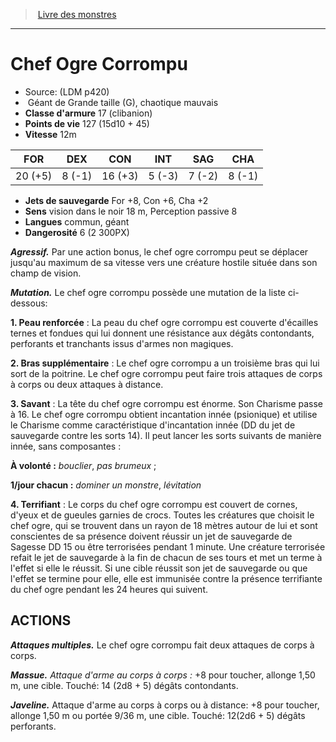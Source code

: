 ﻿> [Livre des monstres](tome_of_beasts.md)

---

# Chef Ogre Corrompu

- Source: (LDM p420)
-  Géant de Grande taille (G), chaotique mauvais
- **Classe d'armure** 17 (clibanion)
- **Points de vie** 127 (15d10 + 45)
- **Vitesse** 12m

|FOR|DEX|CON|INT|SAG|CHA|
|---|---|---|---|---|---|
|20 (+5)|8 (-1)|16 (+3)|5 (-3)|7 (-2)|8 (-1)|

- **Jets de sauvegarde** For +8, Con +6, Cha +2
- **Sens** vision dans le noir 18 m, Perception passive 8
- **Langues** commun, géant
- **Dangerosité** 6 (2 300PX)

**_Agressif._** Par une action bonus, le chef ogre corrompu peut se déplacer jusqu'au maximum de sa vitesse vers une créature hostile située dans son champ de vision.

**_Mutation._** Le chef ogre corrompu possède une mutation de la liste ci-dessous:

**1. Peau renforcée** : La peau du chef ogre corrompu est couverte d'écailles ternes et fondues qui lui donnent une résistance aux dégâts contondants, perforants et tranchants issus d'armes non magiques.

**2. Bras supplémentaire** : Le chef ogre corrompu a un troisième bras qui lui sort de la poitrine. Le chef ogre corrompu peut faire trois attaques de corps à corps ou deux attaques à distance.

**3. Savant** : La tête du chef ogre corrompu est énorme. Son Charisme passe à 16. Le chef ogre corrompu obtient incantation innée (psionique) et utilise le Charisme comme caractéristique d'incantation innée (DD du jet de sauvegarde contre les sorts 14). Il peut lancer les sorts suivants de manière innée, sans composantes :

**À volonté :** _bouclier_, _pas brumeux_ ;

**1/jour chacun :** _dominer un monstre_, _lévitation_

**4. Terrifiant** : Le corps du chef ogre corrompu est couvert de cornes, d'yeux et de gueules garnies de crocs. Toutes les créatures que choisit le chef ogre, qui se trouvent dans un rayon de 18 mètres autour de lui et sont conscientes de sa présence doivent réussir un jet de sauvegarde de Sagesse DD 15 ou être terrorisées pendant 1 minute. Une créature terrorisée refait le jet de sauvegarde à la fin de chacun de ses tours et met un terme à l'effet si elle le réussit. Si une cible réussit son jet de sauvegarde ou que l'effet se termine pour elle, elle est immunisée contre la présence terrifiante du chef ogre pendant les 24 heures qui suivent.

## ACTIONS

**_Attaques multiples._** Le chef ogre corrompu fait deux attaques de corps à corps.

**_Massue._** _Attaque d'arme au corps à corps :_ +8 pour toucher, allonge 1,50 m, une cible. Touché: 14 (2d8 + 5) dégâts contondants.

**_Javeline._** Attaque d'arme au corps à corps ou à distance: +8 pour toucher, allonge 1,50 m ou portée 9/36 m, une cible. Touché: 12(2d6 + 5) dégâts perforants.

